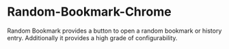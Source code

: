 Random-Bookmark-Chrome
======================

Random Bookmark provides a button to open a random bookmark or history entry. Additionally it provides a high grade of configurability.
